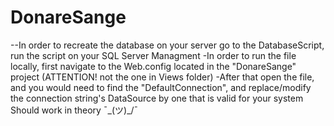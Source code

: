 # DonareSange
--In order to recreate the database on your server go to the DatabaseScript, run the script on your SQL Server Managment 
-In order to run the file locally, first navigate to the Web.config located in the "DonareSange" project
  (ATTENTION! not the one in Views folder)
-After that open the file, and you would need to find the "DefaultConnection", and replace/modify the connection
  string's DataSource by one that is valid for your system
Should work in theory 
¯\_(ツ)_/¯ 
